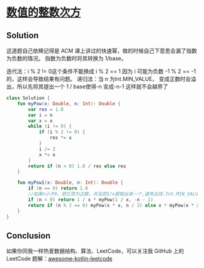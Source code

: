 # [数值的整数次方][title]

## Solution
这道题自己依稀记得是 ACM 课上讲过的快速幂，做的时候自己下意思会漏了指数为负数的情况。
指数为负数时将其转换为 1/base。

迭代法：i % 2 != 0这个条件不能换成 i % 2 == 1 因为 i 可能为负数 -1 % 2 == -1的，这样会导致结果有问题。
递归法：当 n 为Int.MIN_VALUE， 变成正数时会溢出，所以先将其提出一个 1 / base使得-n 变成-n-1 这样就不会越界了
```kotlin
class Solution {
    fun myPow(x: Double, n: Int): Double {
        var res = 1.0
        var i = n
        var x = x
        while (i != 0) {
            if (i % 2 != 0) {
                res *= x
            }
            i /= 2
            x *= x
        }
        return if (n < 0) 1.0 / res else res
    }

    fun myPow1(x: Double, n: Int): Double {
        if (n == 0) return 1.0
        //如果n小于0，把它改为正数，并且把1/x提取出来一个,避免出现-Int.MIN_VALUE 越界
        if (n < 0) return 1 / x * myPow(1 / x, -n - 1)
        return if (n % 2 == 0) myPow(x * x, n / 2) else x * myPow(x * x, n / 2)
    }
}
```
## Conclusion

如果你同我一样热爱数据结构、算法、LeetCode，可以关注我 GitHub 上的 LeetCode 题解：[awesome-kotlin-leetcode][akl]



[title]: https://leetcode-cn.com/problems/shu-zhi-de-zheng-shu-ci-fang-lcof/
[akl]: https://github.com/NightXlt/awesome-kotlin-leetcode

